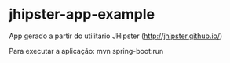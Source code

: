 # jhipster-app-example
App gerado a partir do utilitário JHipster (http://jhipster.github.io/)

Para executar a aplicação: mvn spring-boot:run
